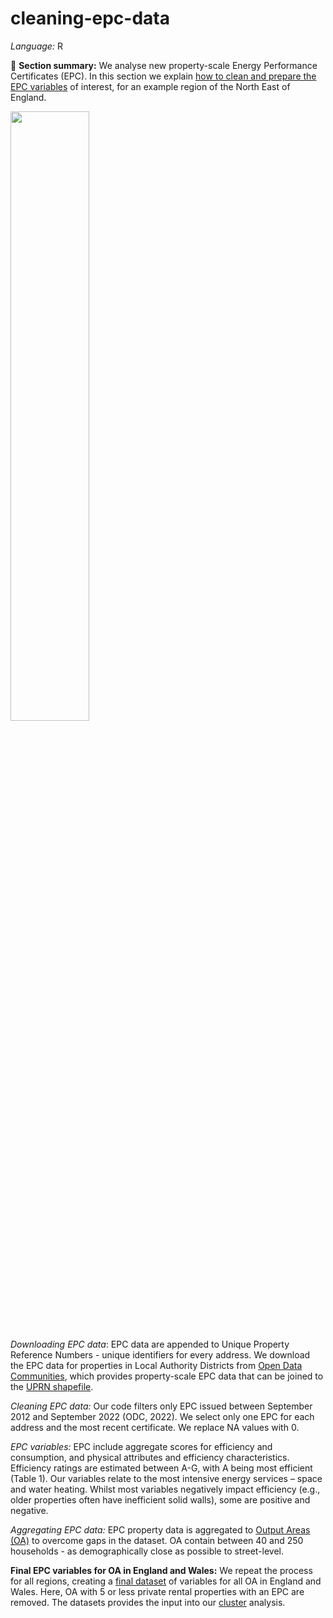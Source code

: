 # cleaning-epc-data

*Language:* R

📌 **Section summary:** We analyse new property-scale Energy Performance Certificates (EPC). In this section we explain [how to clean and prepare the EPC variables](https://github.com/CaitHRobinson/private-rental-efficiency/blob/main/clean/clean-code.r) of interest, for an example region of the North East of England. 

<img src="https://github.com/user-attachments/assets/323e2039-d2e7-4620-81af-7505d7c51d28" width=50% height=50%>


*Downloading EPC data*: EPC data are appended to Unique Property Reference Numbers - unique identifiers for every address. We download the EPC data for properties in Local Authority Districts from [Open Data Communities](https://epc.opendatacommunities.org/), which provides property-scale EPC data that can be joined to the [UPRN shapefile](https://osdatahub.os.uk/downloads/open/OpenUPRN).

*Cleaning EPC data:* Our code filters only EPC issued between September 2012 and September 2022 (ODC, 2022). We select only one EPC for each address and the most recent certificate. We replace NA values with 0.

*EPC variables:* EPC include aggregate scores for efficiency and consumption, and physical attributes and efficiency characteristics. Efficiency ratings are estimated between A-G, with A being most efficient (Table 1). Our variables relate to the most intensive energy services – space and water heating. Whilst most variables negatively impact efficiency (e.g., older properties often have inefficient solid walls), some are positive and negative.

*Aggregating EPC data:* EPC property data is aggregated to [Output Areas (OA)](https://www.ons.gov.uk/methodology/geography/ukgeographies/censusgeographies/census2021geographies) to overcome gaps in the dataset. OA contain between 40 and 250 households - as demographically close as possible to street-level. 

**Final EPC variables for OA in England and Wales:** We repeat the process for all regions, creating a [final dataset](https://github.com/CaitHRobinson/private-rental-efficiency/blob/main/clean/PRS_EPC_OA_counts_over5.zip) of variables for all OA  in England and Wales. Here, OA with 5 or less private rental properties with an EPC are removed. The datasets provides the input into our [cluster](https://github.com/CaitHRobinson/private-rental-efficiency/edit/main/cluster) analysis.

